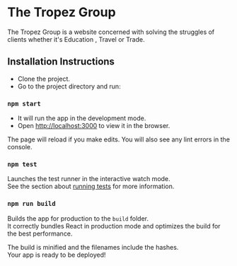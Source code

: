 # The Tropez Group
The Tropez Group is a website concerned with solving the struggles of clients whether it's Education , Travel or Trade.

## Installation Instructions

- Clone the project.
- Go to the project directory and run:

### `npm start`

- It will run the app in the development mode.
- Open [http://localhost:3000](http://localhost:3000) to view it in the browser.

The page will reload if you make edits.
You will also see any lint errors in the console.

### `npm test`

Launches the test runner in the interactive watch mode.\
See the section about [running tests](https://facebook.github.io/create-react-app/docs/running-tests) for more information.

### `npm run build`

Builds the app for production to the `build` folder.\
It correctly bundles React in production mode and optimizes the build for the best performance.

The build is minified and the filenames include the hashes.\
Your app is ready to be deployed!
